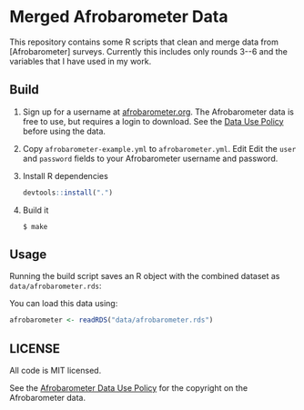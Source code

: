 # Merged Afrobarometer Data

This repository contains some R scripts that clean and merge data from
[Afrobarometer] surveys. Currently this includes only rounds 3--6 and
the variables that I have used in my work.

## Build

1. Sign up for a username at [afrobarometer.org](http://afrobarometer.org/).
   The Afrobarometer data is free to use, but requires a login to download.
   See the [Data Use Policy](http://afrobarometer.org/data/data-use-policy)
   before using the data.

2. Copy `afrobarometer-example.yml` to `afrobarometer.yml`. Edit
   Edit the `user` and `password` fields to your Afrobarometer username and
   password.

3. Install R dependencies
    ```r
    devtools::install(".")
    ```

3. Build it
    ```console
    $ make
    ```

## Usage

Running the build script saves an R object with the combined dataset as `data/afrobarometer.rds`:

You can load this data using:
```r
afrobarometer <- readRDS("data/afrobarometer.rds")
```

## LICENSE

All code is MIT licensed.

See the [Afrobarometer Data Use Policy](http://www.afrobarometer.org/data/data-use-policy)
for the copyright on the Afrobarometer data.
